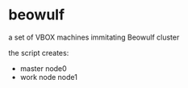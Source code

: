 # beowulf
a set of VBOX machines immitating Beowulf cluster

the script creates:
* master node0
* work node node1



